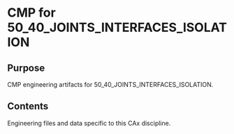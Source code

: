 # CMP for 50_40_JOINTS_INTERFACES_ISOLATION

## Purpose
CMP engineering artifacts for 50_40_JOINTS_INTERFACES_ISOLATION.

## Contents
Engineering files and data specific to this CAx discipline.
